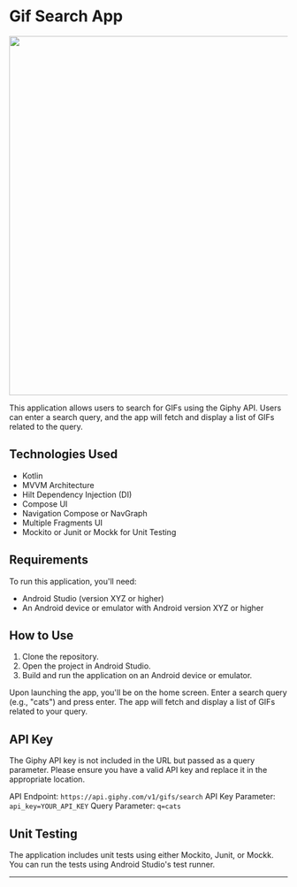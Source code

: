 
# Gif Search App

<img src = "https://ibb.co/hLnCW66" width = "650px" >


This application allows users to search for GIFs using the Giphy API. Users can enter a search query, and the app will fetch and display a list of GIFs related to the query.

## Technologies Used

- Kotlin
- MVVM Architecture
- Hilt Dependency Injection (DI)
- Compose UI
- Navigation Compose or NavGraph
- Multiple Fragments UI
- Mockito or Junit or Mockk for Unit Testing

## Requirements

To run this application, you'll need:

- Android Studio (version XYZ or higher)
- An Android device or emulator with Android version XYZ or higher

## How to Use

1. Clone the repository.
2. Open the project in Android Studio.
3. Build and run the application on an Android device or emulator.

Upon launching the app, you'll be on the home screen. Enter a search query (e.g., "cats") and press enter. The app will fetch and display a list of GIFs related to your query.

## API Key

The Giphy API key is not included in the URL but passed as a query parameter. Please ensure you have a valid API key and replace it in the appropriate location.

API Endpoint: `https://api.giphy.com/v1/gifs/search`
API Key Parameter: `api_key=YOUR_API_KEY`
Query Parameter: `q=cats`

## Unit Testing

The application includes unit tests using either Mockito, Junit, or Mockk. You can run the tests using Android Studio's test runner.

---

